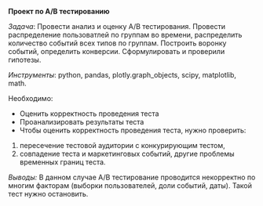 **Проект по A/B тестированию**

*Задача*: Провести анализ и оценку A/B тестирования. Провести распределение пользоватлей по группам во времени, распределить количество событий всех типов по группам. Построить воронку событий, определить конверсии. Сформулировать и проверили гипотезы.

*Инструменты*: python, pandas, plotly.graph_objects, scipy, matplotlib, math.

Необходимо:

- Оценить корректность проведения теста
- Проанализировать результаты теста
- Чтобы оценить корректность проведения теста, нужно проверить:

1. пересечение тестовой аудитории с конкурирующим тестом,
2. совпадение теста и маркетинговых событий, другие проблемы временных границ теста.

*Выводы:* В данном случае А/В тестирование проводится некорректно по многим факторам (выборки пользователей, доли событий, даты). Такой тест нужно остановить.
